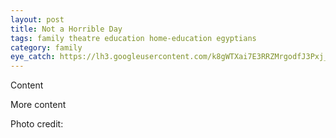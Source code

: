 ```yaml
---
layout: post
title: Not a Horrible Day
tags: family theatre education home-education egyptians
category: family
eye_catch: https://lh3.googleusercontent.com/k8gWTXai7E3RRZMrgodfJ3Pxj_5V5KmmLuv5i7z_GsOaWjU0kMLX7gB4rNPHyxg9-Os--J1iqohjFHQw8AKpsOFa0K09eF_BvEfpQx8IwmRddegvn_LD3-dPfNRmJ5YDXw5uf_zI_N88MgJdcMz6MKK1IZS9qGky6nEswK2XaJu5Am75HYSfDJIySOwMjYQJMRmPnt7lFivVek1XC3S9fUfD2oYwpRk1WMRgKpJFE44_b53oIav3Cm39rJ1iuCnPARqMErWIT6gEbDtGohSJ5oj8t62NHIxHCDywQT40-cMcz7IwkQiEMYWSG-RNh8Hv7vCrsNHcC-IFCqbibspjd7wrcL2-R9hK1hr4FdnV2-7WyrzT9W2wc15TvUxl3jpTP_f-M4UcDdU6KeGCS1_Q63vuplSaWlBzD5KtsgCe9ult_zVM8frUDXIB-mlTQPE57RTmzns2mdLEjy-ZrGShxPOvMtsIuOEezrGWvlNBpMze0PgCiMKbUmdk-mwcql1cQoDnEHjr8IyXGDhyB3_UTL8JXLZd0nY2cLDJzfHEl_BZMmpw5ON5Cec5WqdSzI12YwRiOHsfewvATSaOSrrLb_c68H4GbbGhUAjCuKHHyzqHas_5wOjwoMeLz5PopEwYnZPZw6R5BOqi-eN_8nr1ahKvyA=w1280-h720-no
---
```


Content

<!--more-->

More content

Photo credit: